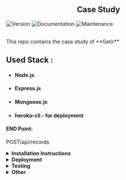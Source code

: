 <h2  align="center">Case Study</h2>
<p>
  <img alt="Version" src="https://img.shields.io/badge/version-1.0.0-blue.svg?cacheSeconds=2592000" />
 <img alt="Documentation" src="https://img.shields.io/badge/documentation-yes-brightgreen.svg" />
 <img alt="Maintenance" src="https://img.shields.io/badge/Maintained%3F-yes-green.svg" />

</p>

<br>
This repo contains the case study of **Getir**

## Used Stack :

- #### Node.js

- #### Express.js

- #### Mongoose.js

- #### heroku-cli - for deployment

#### END Point:

POST/api/records

<details><summary><b>Installation Instructions</b></summary><br>

<summary>You must have the Node.js and npm  installed before this steps.For more[Node.js](https://nodejs.org/en/download/) </summary><br/>

1. Clone the Repo:

```

$ git clone git@github.com:rizikolik/CaseStudy.git

$ cd CaseStudy

```

2. Install the app with the help of `package.json`:

```

$ npm install

```

3. Start the server :

```

$ npm start



```

Now its ready at your configured port or at http://localhost:8000/api/records

</details>

<details><summary><b>Deployment </b></summary><br>

Deployed on Heroku @ https://casestudyof-getir.herokuapp.com/api/records

Check collection with Postman : <br>

<p  align="left">

[![Run in Postman](https://run.pstmn.io/button.svg)](https://www.getpostman.com/collections/01a888533e8dcbf92258)

</p>
</details>
<details><summary><b>Testing </b></summary><br>

After cloning the app and installation process please run :

```
$npm run test
```

</details>

<details><summary><b>Other</b></summary><br>

## Authors

👤 Yunus TURE

- Github: [@rizikolik](https://github.com/rizikolik)

## How to contribute ?

Contributions, issues and feature requests are welcome!
Feel free to check issues page.

Fork it (https://github.com/rizikolik/CaseStudy.git/fork) <br>
Create your working branch (git checkout -b [choose-a-name]) <br>
Commit your changes (git commit-m "commit") <br>
Push to the branch (git push origin [chosen-name]) <br>
Create a new Pull Request

### Improvement Ideas

Test cases could be improved and error message names could be better. <br>
A documentation page could be good.

</details>
